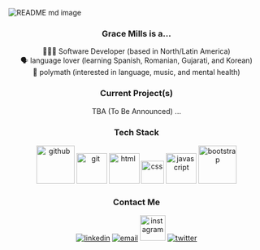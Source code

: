 ![README md image](https://user-images.githubusercontent.com/64663512/183472905-842fa0c6-c15a-4d68-8f6d-81a293635bf3.png)

<div align="center">
<h3> Grace Mills is a... </h3>
👩🏾‍💻 Software Developer (based in North/Latin America) <br>
🗣️ language lover (learning Spanish, Romanian, Gujarati, and Korean) <br>
💞 polymath (interested in language, music, and mental health) <br>
</div>

<div align="center">
<h3> Current Project(s) </h3>
TBA (To Be Announced) ...
</div>

<div align="center">
<h3> Tech Stack </h3>
<img src="https://user-images.githubusercontent.com/25181517/117364276-fc4eb280-aebd-11eb-92ba-8a6ef74b7313.png" width="75" alt="github"> <img src="https://user-images.githubusercontent.com/25181517/117364277-fc4eb280-aebd-11eb-8769-a3583c6a2037.png" width="60" alt="git"> <img src="https://user-images.githubusercontent.com/25181517/117447535-f00a3a00-af3d-11eb-89bf-45aaf56dbaf1.png" width="60" alt="html"> <img src="https://user-images.githubusercontent.com/25181517/117447663-0fa16280-af3e-11eb-8677-bcf8e4f8e298.png" width="45" alt="css"> <img src="https://user-images.githubusercontent.com/25181517/117447155-6a868a00-af3d-11eb-9cfe-245df15c9f3f.png" width="60" alt="javascript"> <img src="https://user-images.githubusercontent.com/25181517/121402101-c89df700-c959-11eb-8b4a-bbadf9e84b30.png" width="75" alt="bootstrap">
</div>

<div align="center">
<h3> Contact Me </h3>
<a href="https://www.linkedin.com/in/codebygrace" target="_blank"><img src="https://user-images.githubusercontent.com/64663512/183503084-b303b468-f1e0-4256-a851-0218f7c0313c.svg" width="" alt="linkedin"></a> <a href="mailto:gracemillswebdev@gmail.com" target="_blank"><img src="https://user-images.githubusercontent.com/64663512/183503324-280e95fe-393e-4f9c-8573-95e359d4675f.svg" width="" alt="email"></a> <a href="https://instagram.com/code.bygrace" target="_blank"><img src="https://user-images.githubusercontent.com/64663512/183503149-9d5a1a36-d717-47e6-9834-d192f9f2feb9.svg" width="50" alt="instagram"></a> <a href="https://twitter.com/codebygrace" target="_blank"><img src="https://user-images.githubusercontent.com/64663512/183503378-0c810256-da23-453a-8269-f0604163e505.svg" width="" alt="twitter"></a> 
</div>

<!---
grace-mills/grace-mills is a ✨ special ✨ repository because its `README.md` (this file) appears on your GitHub profile.
You can click the Preview link to take a look at your changes.
--->

